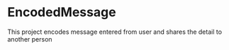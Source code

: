 # EncodedMessage
This project encodes message entered from user and shares the detail to another person
